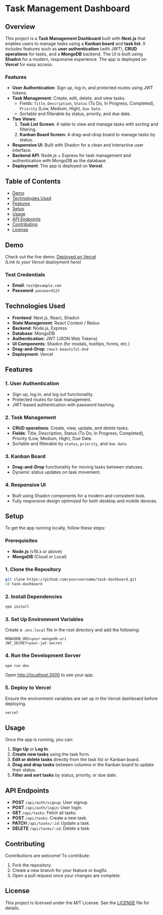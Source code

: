 
# Task Management Dashboard

## Overview

This project is a **Task Management Dashboard** built with **Next.js** that enables users to manage tasks using a **Kanban board** and **task list**. It includes features such as **user authentication** (with JWT), **CRUD operations** for tasks, and a **MongoDB** backend. The UI is built using **Shadcn** for a modern, responsive experience. The app is deployed on **Vercel** for easy access.

### Features

- **User Authentication**: Sign up, log in, and protected routes using JWT tokens.
- **Task Management**: Create, edit, delete, and view tasks.
  - Fields: `Title`, `Description`, `Status` (To Do, In Progress, Completed), `Priority` (Low, Medium, High), `Due Date`.
  - Sortable and filterable by status, priority, and due date.
- **Two Views**:
  1. **Task List Screen**: A table to view and manage tasks with sorting and filtering.
  2. **Kanban Board Screen**: A drag-and-drop board to manage tasks by status.
- **Responsive UI**: Built with Shadcn for a clean and interactive user interface.
- **Backend API**: Node.js + Express for task management and authentication with MongoDB as the database.
- **Deployment**: The app is deployed on **Vercel**.

## Table of Contents

- [Demo](#demo)
- [Technologies Used](#technologies-used)
- [Features](#features)
- [Setup](#setup)
- [Usage](#usage)
- [API Endpoints](#api-endpoints)
- [Contributing](#contributing)
- [License](#license)

## Demo

Check out the live demo: [Deployed on Vercel](#)  
_(Link to your Vercel deployment here)_

### Test Credentials
- **Email**: `test@example.com`
- **Password**: `password123`

## Technologies Used

- **Frontend**: Next.js, React, Shadcn
- **State Management**: React Context / Redux
- **Backend**: Node.js, Express
- **Database**: MongoDB
- **Authentication**: JWT (JSON Web Tokens)
- **UI Components**: Shadcn (for modals, tooltips, forms, etc.)
- **Drag-and-Drop**: `react-beautiful-dnd`
- **Deployment**: Vercel

## Features

### 1. User Authentication
- Sign up, log in, and log out functionality.
- Protected routes for task management.
- JWT-based authentication with password hashing.

### 2. Task Management
- **CRUD operations**: Create, view, update, and delete tasks.
- **Fields**: Title, Description, Status (To Do, In Progress, Completed), Priority (Low, Medium, High), Due Date.
- Sortable and filterable by `status`, `priority`, and `due date`.

### 3. Kanban Board
- **Drag-and-Drop** functionality for moving tasks between statuses.
- Dynamic status updates on task movement.

### 4. Responsive UI
- Built using Shadcn components for a modern and consistent look.
- Fully responsive design optimized for both desktop and mobile devices.

## Setup

To get the app running locally, follow these steps:

### Prerequisites

- **Node.js** (v16.x or above)
- **MongoDB** (Cloud or Local)

### 1. Clone the Repository

```bash
git clone https://github.com/yourusername/task-dashboard.git
cd task-dashboard
```

### 2. Install Dependencies

```bash
npm install
```

### 3. Set Up Environment Variables

Create a `.env.local` file in the root directory and add the following:

```env
MONGODB_URI=your-mongodb-uri
JWT_SECRET=your-jwt-secret
```

### 4. Run the Development Server

```bash
npm run dev
```

Open [http://localhost:3000](http://localhost:3000) to see your app.

### 5. Deploy to Vercel

Ensure the environment variables are set up in the Vercel dashboard before deploying.

```bash
vercel
```

## Usage

Once the app is running, you can:

1. **Sign Up** or **Log In**.
2. **Create new tasks** using the task form.
3. **Edit or delete tasks** directly from the task list or Kanban board.
4. **Drag and drop tasks** between columns in the Kanban board to update their status.
5. **Filter and sort tasks** by status, priority, or due date.

## API Endpoints

- **POST** `/api/auth/signup`: User signup.
- **POST** `/api/auth/login`: User login.
- **GET** `/api/tasks`: Fetch all tasks.
- **POST** `/api/tasks`: Create a new task.
- **PATCH** `/api/tasks/:id`: Update a task.
- **DELETE** `/api/tasks/:id`: Delete a task.

## Contributing

Contributions are welcome! To contribute:

1. Fork the repository.
2. Create a new branch for your feature or bugfix.
3. Open a pull request once your changes are complete.

## License

This project is licensed under the MIT License. See the [LICENSE](LICENSE) file for details.